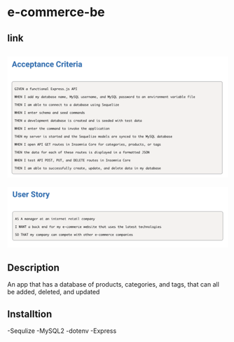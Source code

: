 # e-commerce-be

## link

## <img src="./assets/Screenshot 2023-03-20 at 5.04.46 PM.png">
   <img src= "assets/Screenshot 2023-03-20 at 5.05.51 PM.png">

## Description

An app that has a database of products, categories, and tags, that can all be added, deleted, and updated

## Installtion

-Sequlize -MySQL2 -dotenv -Express
